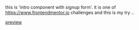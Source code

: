 this is 'intro component with signup form'. it is one of https://www.frontendmentor.io challenges and this is my try .. 

<a href="https://abdohwebdev.github.io/intro-component-with-signup-form">preview</a>
